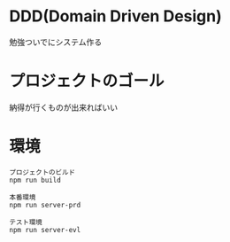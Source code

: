 # DDD(Domain Driven Design)
勉強ついでにシステム作る

# プロジェクトのゴール
納得が行くものが出来ればいい

# 環境
```
プロジェクトのビルド
npm run build
```

```
本番環境
npm run server-prd
```

```
テスト環境
npm run server-evl
```